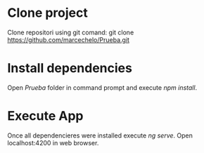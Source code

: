 # Clone project

Clone repositori using git comand: git clone https://github.com/marcechelo/Prueba.git

# Install dependencies

Open *Prueba* folder in command prompt and execute *npm install*.

# Execute App

Once all dependencieres were installed execute *ng serve*.
Open localhost:4200 in web browser.